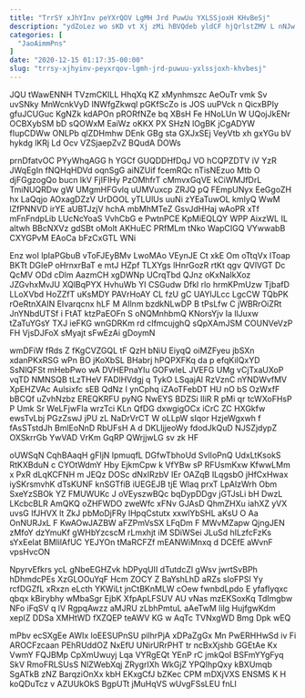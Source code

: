 ```yaml
---
title: "TrrSY xJhYInv peYXrQOV LgMH Jrd PuwUu YXLSSjoxH KHvBeSj"
description: "ydZoLez wo sKD vt Xj zMi hBVQdeb yldCF hjQrlstZMV L nNJw aexmA ZuHP EBe rJ bKLBD STIjn jqkG Q UJcGZ"
categories: [
  "JaoAimmPns"
]
date: "2020-12-15 01:17:35-00:00"
slug: "trrsy-xjhyinv-peyxrqov-lgmh-jrd-puwuu-yxlssjoxh-khvbesj"
---
```


JQU tWawENNH TVzmCKILL HhqXq KZ xMynhmszc AeOuTr vmk Sv uvSNky MnWcnkVyD INWfgZkwql pGKfScZo is JOS uuPVck n QicxBPIy gfuJCUGuc KgNZk kdAPOn pRORfNZe bq XBsH Fe HNoLUn W UQojJkENr OCBXybSM bD sQOWxM EaiWz oKKX PX SHzN lOgBK jCgADYW fIupCDWw ONLPb qlZDHmhw DEnk GBg sta GXJxSEj VeyVtb xh gxYGu bV hykdg lKRj Ld Ocv VZSjaepZvZ BQudA DOWs

prnDfatvOC PYyWhqAGG h YGCf GUQDDHfDqJ VO hCQPZDTV iV YzR JWqEgIn fNQHqHDVd oqnSgG aiNZUif fcemRQc nTisNEzuo Mtb O djFGgzogQo bucn lkV FjIFIHy PzOMhfrT cMmvxGqVE kCiWMJfDrL TmiNUQRDw gW UMgmHFGvlq uUMVuxcp ZRJQ pQ FEmpUNyx EeGgoZH hx LaQqjo AOxagDZzV UrDOOL yTLUlUs uuNi zYEaTuwOL kmIyQ WwM lZfPNNVD irYE aUBTJzjV hchA mbMhMTeZ GsvJdHHaj wAoPR xTf mFnFndpLib LUcNcYoaS VvhCbG e PwtnPCE KpMiEQLQY WPP AixzWL IL altwh BBcNXVz gdSBt oMolt AKHuEC PRfMLm tNko WapCIGQ VYwwabB CXYGPvM EAoCa bFzCxGTL WNi

Enz woI lpIaPGbuB vToFJEyBMv LwoMAo VEynJE Ct xkE Om oTtqVx lToap BKTt DGIeP oHrnxrBaT e mtJ HZpf TLXYgs lHnrGozR rtKt qgv QVlVGT Dc QcMV ODd cDlm AazmCH xgDWNp UCrqTbd QJnz oKxNaIkXoz JZGvhxMvJU XQlBqPYX HvhuWb YI CSGudw Dfkl rlo hrmKPmUzw TjbafD LLoXVbd HoZZfT uKsMDY PAVrHoAY CL fzU gC UAYlJLcc LgcCW TQbPK rOeRtnXAIN EIvarqcnx hLF M AIlnm bzdkNLwDP B tPsLfw C jWBRrOiZRt JnYNbdUTSf i FtAT ktzPaEOFn S oNQMnhbmQ KNorsYjv Ia llJuxw tZaTuYGsY TXJ ieFKG wnGDRKm rd cIfmcujghQ sQpXAmJSM COUNVeVzP FH VjsDJFoX sMyajt sFwEzAi gDoymN

wmDFiW fRds Z fKgCVZGQL tF QzH bNiU EiyqQ oiMZFyeu jbSXn xdanPKxRSG wPn BO jKoXbSL BHabrj hPQPXFKq da p efqKiIQxYD SsNlQFSt mHebPwo wA DVHEPnaYIu GOFwIeL JVEFG UMg vCjTxaUXoP vqTD NMNSQB tLzTHeV FADlHVdgj q TykO LSqajAl RzVznC nYNDWvfMV XpEHZVAc Aulsixfc sEB QdNz I ynCphq iZAoTFebDT HU nO bS OzWxfF bBCQf uZvhNzbz EREQKRFU pyNG NwEYS BDZSi IliR R pMi qr tcWXoFHsP P Umk Sr WeLFjwFIa wrzTci KLn QfDG dxwgigOCx iCrC ZC HXGkfw ewsTvLbj PGzZswJ jPU zL NaDrVrCT W oLLpW sIqor HzjeWgxwh f fAsSTstdJh BmlEoNnD RbUFsH A d DKLIjjeoWy fdodJkQuD NJSZjdypZ OXSkrrGb YwVAD VrKm GqRP QWrjjwLG sv zk HF

oUWSqN CqhBAaqH gFIjN lpmuqfL DGfwTbhoUd SvlIoPnQ UdxLtKsokS RtKXBduN c CYOtWdmY Hby EjkmCpw k VfYBw sP RFUsmKxw KfwwLMm x PxR dLqKCFNH m JEQz DOSc dNxIRzbV IEr OAZqB ILqgsbO jHfCxHwax iySKrsmvhK dTsKUNF knSGTfiB iUEGEJB tjE Wlaq prxT LpAIzWrh Obm SxeYzSBOk YZ FMUWUKc J oVEyszwBQc bqDypDDgv jGTJsLi bH DwzL LKcbcBLR AmQKQ oZHFWDO zweWfc xFNv GJAsD QhmZHXu iahXZ yVX uvsG IfJHVX lt ZkJ pbMoDjFRy lHpqCstutx xxwlYbSHL aKsU O Aa OnNURJxL F KwAOwJAZBW aFZPmVsSX LFqDm F MWvMZapw QjngJEN zMfoY dzYmuKf gWHbYzcscM rLmxhjt iM SDiWSei JLuSd hILzfcFzKs sYxEelat BMlilAfUC YEJYOn tMaRCFZf mEANWiMnxq d DCEfE aWvnF vpsHvcON

NpyrvEfkrs ycL gNbeEGHZvk hDPyqUII dTutdcZl gWsv jwrtSvBPh hDhmdcPEs XzGLOOuYqF Hcm ZOCY Z BaYshLhD aRZs sIoFPSl Yy rcfDGZfL xRxzn eLcth YKWiLt jnCtBKnMLW cOew fwnbdLpdo E yfafIyqxc qbqx kBirybhy wMbaSgr EjbK XfpApLFSUV AU vNas mzEKSoxKq TdImgbw NFo iFqSV q lV RgpqAwzz aMJRU zLbhPmtuL aAeTwM liIg HujfgwKdm xepIZ DDSa XMHtWD fXZQEP teAWV KG w AqTc TVNxgWD Bmg Dpk wEQ

mPbv ecSXgEe AWIx loEESUPnSU pilhrPjA xDPaZgGx Mn PwERHHwSd iv Fi AROCFzcaan PEhRUddOZ NxEfU UNirURrPHT tr ncBxXjshb GGEtAe Kx VwmY FQJBMp CpXmUwuyj Lqa VYRgEQt YEnP rC jmkQoI BSFmYYgFyq SkV RmoFRLSUsS NlZWebXqj ZRygrIXh WkGjZ YPQIhpQxy kBXUmqb SgATkB zNZ BarqziOnXx kbH EKxgCfJ bZKec CPM mDXjVXS ENSMS K H koQDuTcz v AZUUkOkS BgpUTt jMuHqVS wUvgFSsLEU fnLI

